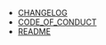   * [CHANGELOG](./CHANGELOG)
  * [CODE_OF_CONDUCT](./CODE_OF_CONDUCT)
  * [README](./README)


[//]: # (generated by https://www.npmjs.com/package/github-wiki-sidebar)
